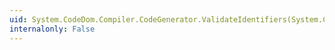 ```yaml
---
uid: System.CodeDom.Compiler.CodeGenerator.ValidateIdentifiers(System.CodeDom.CodeObject)
internalonly: False
---
```

